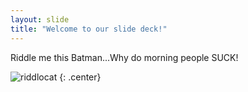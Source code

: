 ```yaml
---
layout: slide
title: "Welcome to our slide deck!"
---
```


Riddle me this Batman...Why do morning people SUCK!

![riddlocat](https://octodex.github.com/images/riddlocat.png)
{: .center}

